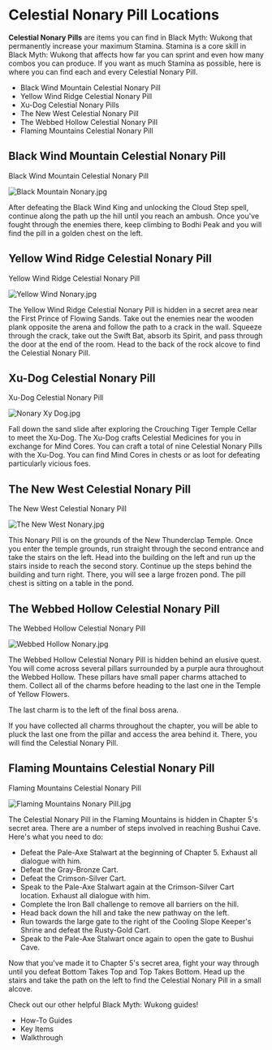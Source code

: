 # Celestial Nonary Pill Locations

**Celestial Nonary Pills** are items you can find in Black Myth: Wukong that permanently increase your maximum Stamina. Stamina is a core skill in Black Myth: Wukong that affects how far you can sprint and even how many combos you can produce. If you want as much Stamina as possible, here is where you can find each and every Celestial Nonary Pill. 

  * Black Wind Mountain Celestial Nonary Pill
  * Yellow Wind Ridge Celestial Nonary Pill
  * Xu-Dog Celestial Nonary Pills
  * The New West Celestial Nonary Pill
  * The Webbed Hollow Celestial Nonary Pill
  * Flaming Mountains Celestial Nonary Pill

## Black Wind Mountain Celestial Nonary Pill

Black Wind Mountain Celestial Nonary Pill

![Black Mountain Nonary.jpg](https://oyster.ignimgs.com/mediawiki/apis.ign.com/black-myth-wukong/0/02/Black_Mountain_Nonary.jpg)

After defeating the Black Wind King and unlocking the Cloud Step spell, continue along the path up the hill until you reach an ambush. Once you've fought through the enemies there, keep climbing to Bodhi Peak and you will find the pill in a golden chest on the left. 

## Yellow Wind Ridge Celestial Nonary Pill

Yellow Wind Ridge Celestial Nonary Pill

![Yellow Wind Nonary.jpg](https://oyster.ignimgs.com/mediawiki/apis.ign.com/black-myth-wukong/1/18/Yellow_Wind_Nonary.jpg)

The Yellow Wind Ridge Celestial Nonary Pill is hidden in a secret area near the First Prince of Flowing Sands. Take out the enemies near the wooden plank opposite the arena and follow the path to a crack in the wall. Squeeze through the crack, take out the Swift Bat, absorb its Spirit, and pass through the door at the end of the room. Head to the back of the rock alcove to find the Celestial Nonary Pill. 

## Xu-Dog Celestial Nonary Pill

Xu-Dog Celestial Nonary Pill

![Nonary Xy Dog.jpg](https://oyster.ignimgs.com/mediawiki/apis.ign.com/black-myth-wukong/f/fa/Nonary_Xy_Dog.jpg)

Fall down the sand slide after exploring the Crouching Tiger Temple Cellar to meet the Xu-Dog. The Xu-Dog crafts Celestial Medicines for you in exchange for Mind Cores. You can craft a total of nine Celestial Nonary Pills with the Xu-Dog. You can find Mind Cores in chests or as loot for defeating particularly vicious foes. 

## The New West Celestial Nonary Pill

The New West Celestial Nonary Pill

![The New West Nonary.jpg](https://oyster.ignimgs.com/mediawiki/apis.ign.com/black-myth-wukong/a/aa/The_New_West_Nonary.jpg)

This Nonary Pill is on the grounds of the New Thunderclap Temple. Once you enter the temple grounds, run straight through the second entrance and take the stairs on the left. Head into the building on the left and run up the stairs inside to reach the second story. Continue up the steps behind the building and turn right. There, you will see a large frozen pond. The pill chest is sitting on a table in the pond. 

## The Webbed Hollow Celestial Nonary Pill

The Webbed Hollow Celestial Nonary Pill

![Webbed Hollow Nonary.jpg](https://oyster.ignimgs.com/mediawiki/apis.ign.com/black-myth-wukong/4/4f/Webbed_Hollow_Nonary.jpg)

The Webbed Hollow Celestial Nonary Pill is hidden behind an elusive quest. You will come across several pillars surrounded by a purple aura throughout the Webbed Hollow. These pillars have small paper charms attached to them. Collect all of the charms before heading to the last one in the Temple of Yellow Flowers. 

The last charm is to the left of the final boss arena. 

If you have collected all charms throughout the chapter, you will be able to pluck the last one from the pillar and access the area behind it. There, you will find the Celestial Nonary Pill. 

## Flaming Mountains Celestial Nonary Pill

Flaming Mountains Celestial Nonary Pill

![Flaming Mountains Nonary Pill.jpg](https://oyster.ignimgs.com/mediawiki/apis.ign.com/black-myth-wukong/9/95/Flaming_Mountains_Nonary_Pill.jpg)

The Celestial Nonary Pill in the Flaming Mountains is hidden in Chapter 5's secret area. There are a number of steps involved in reaching Bushui Cave. Here's what you need to do: 

  * Defeat the Pale-Axe Stalwart at the beginning of Chapter 5. Exhaust all dialogue with him. 
  * Defeat the Gray-Bronze Cart.
  * Defeat the Crimson-Silver Cart.
  * Speak to the Pale-Axe Stalwart again at the Crimson-Silver Cart location. Exhaust all dialogue with him. 
  * Complete the Iron Ball challenge to remove all barriers on the hill. 
  * Head back down the hill and take the new pathway on the left. 
  * Run towards the large gate to the right of the Cooling Slope Keeper's Shrine and defeat the Rusty-Gold Cart. 
  * Speak to the Pale-Axe Stalwart once again to open the gate to Bushui Cave. 

Now that you've made it to Chapter 5's secret area, fight your way through until you defeat Bottom Takes Top and Top Takes Bottom. Head up the stairs and take the path on the left to find the Celestial Nonary Pill in a small alcove. 

Check out our other helpful Black Myth: Wukong guides! 

  * How-To Guides
  * Key Items
  * Walkthrough

